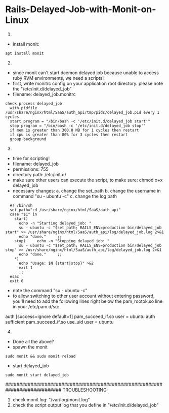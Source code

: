 # Rails-Delayed-Job-with-Monit-on-Linux

1.
- install monit:

```
apt install monit
```

2.
- since monit can't start daemon delayed job because unable to access ruby RVM environments, we need a scripts!
- first, write monitrc config on your application root directory. please note the "/etc/init.d/delayed_job"
- filename: delayed_job.monitrc

```
check process delayed_job
  with pidfile /usr/share/nginx/html/SaaS/auth_api/tmp/pids/delayed_job.pid every 1 cycles
  start program = "/bin/bash -c '/etc/init.d/delayed_job start'"
  stop program = "/bin/bash -c '/etc/init.d/delayed_job stop'"
  if mem is greater than 300.0 MB for 1 cycles then restart
  if cpu is greater than 80% for 3 cycles then restart
  group background
```

3.
- time for scripting!
- filename: delayed_job
- permissions: 755
- directory path: /etc/init.d/
- make sure other users can execute the script, to make sure: chmod o+x delayed_job
- necessary changes:
  a. change the set_path
  b. change the username in command "su - ubuntu -c"
  c. change the log path

```
  #! /bin/sh
  set_path="cd /usr/share/nginx/html/SaaS/auth_api"
  case "$1" in
    start)
      echo -n "Starting delayed_job: "
      su - ubuntu -c "$set_path; RAILS_ENV=production bin/delayed_job start" >> /usr/share/nginx/html/SaaS/auth_api/log/delayed_job.log 2>&1
      echo "done."     ;;
    stop)     echo -n "Stopping delayed_job: "
      su - ubuntu -c "$set_path; RAILS_ENV=production bin/delayed_job stop" >> /usr/share/nginx/html/SaaS/auth_api/log/delayed_job.log 2>&1
      echo "done."     ;;
    *)
      echo "Usage: $N {start|stop}" >&2
      exit 1
      ;;
  esac
  exit 0

```

- note the command "su - ubuntu -c"
- to allow switching to other user account without entering password, you'll need to add the following lines right below the pam_rootok.so line in your /etc/pam.d/su:

auth       [success=ignore default=1] pam_succeed_if.so user = ubuntu
auth       sufficient   pam_succeed_if.so use_uid user = ubuntu

4. 
- Done all the above?
- spawn the monit

```
sudo monit && sudo monit reload
```

- start delayed_job
```
sudo monit start delayed_job
```

############################################################################
TROUBLESHOOTING:
1. check monit log: "/var/log/monit.log"
2. check the script output log that you define in "/etc/init.d/delayed_job"
